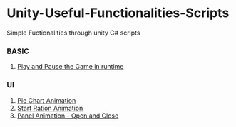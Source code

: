 # Unity-Useful-Functionalities-Scripts
Simple Fuctionalities through unity C# scripts

### BASIC
 1. [Play and Pause the Game in runtime](https://github.com/ramyaa13/Unity-Useful-Functionalities-Scripts/blob/main/Basic/PlayPause.cs)


### UI
 1. [Pie Chart Animation](https://github.com/ramyaa13/Unity-Useful-Functionalities-Scripts/blob/main/UI/PieChart.cs)
 2. [Start Ration Animation](https://github.com/ramyaa13/Unity-Useful-Functionalities-Scripts/blob/main/UI/StartRating.cs)
 3. [Panel Animation - Open and Close](https://github.com/ramyaa13/Unity-Useful-Functionalities-Scripts/blob/master/UI/PanelAnimation.cs)
